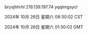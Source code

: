 brysjhhrhl 219.139.197.74 yqqlmgsycl

2024年 10月 26日 星期六 09:30:02 CST

2024年 10月 26日 星期六 01:30:02 GMT
